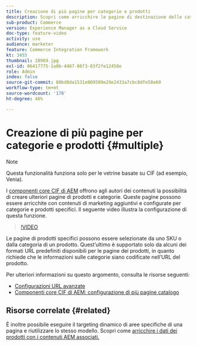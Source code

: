 ```yaml
---
title: Creazione di più pagine per categorie e prodotti
description: Scopri come arricchire le pagine di destinazione delle categorie e i dettagli dei prodotti con contenuti di marketing mirati.
sub-product: Commerce
version: Experience Manager as a Cloud Service
doc-type: feature-video
activity: use
audience: marketer
feature: Commerce Integration Framework
kt: 3455
thumbnail: 28969.jpg
exl-id: 06417775-1a0b-4487-86f3-83f2fe12458e
role: Admin
index: false
source-git-commit: 80bd8da1531e009509e29e2433a7cbc8dfe58e60
workflow-type: tm+mt
source-wordcount: '178'
ht-degree: 46%

---
```



# Creazione di più pagine per categorie e prodotti {#multiple}

>[!NOTE]
>
> Questa funzionalità funziona solo per le vetrine basate su CIF (ad esempio, Venia).

I [componenti core CIF di AEM](https://github.com/adobe/aem-core-cif-components) offrono agli autori dei contenuti la possibilità di creare ulteriori pagine di prodotti e categorie. Queste pagine possono essere arricchite con contenuti di marketing aggiuntivi e configurate per categorie e prodotti specifici. Il seguente video illustra la configurazione di questa funzione.

>[!VIDEO](https://video.tv.adobe.com/v/28969/?quality=12)

Le pagine di prodotti specifici possono essere selezionate da uno SKU o dalla categoria di un prodotto. Quest’ultimo è supportato solo da alcuni dei formati URL predefiniti disponibili per le pagine dei prodotti, in quanto richiede che le informazioni sulle categorie siano codificate nell’URL del prodotto.

Per ulteriori informazioni su questo argomento, consulta le risorse seguenti:

- [Configurazioni URL avanzate](/help/commerce-cloud/cif-storefront/configuring/advanced-url-configuration.md)
- [Componenti core CIF di AEM: configurazione di più pagine catalogo](https://github.com/adobe/aem-core-cif-components/wiki/configuration#multi-catalog-page-template-configuration)

## Risorse correlate {#related}

È inoltre possibile eseguire il targeting dinamico di aree specifiche di una pagina e riutilizzare lo stesso modello. Scopri come [arricchire i dati dei prodotti con i contenuti AEM associati.](/help/commerce-cloud/cif-storefront/authoring/enrich-product-associated-content.md)
